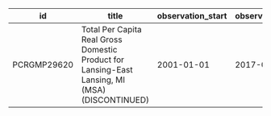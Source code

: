 | id          | title                                                                                          | observation_start   | observation_end   |
|-------------|------------------------------------------------------------------------------------------------|---------------------|-------------------|
| PCRGMP29620 | Total Per Capita Real Gross Domestic Product for Lansing-East Lansing, MI (MSA) (DISCONTINUED) | 2001-01-01          | 2017-01-01        |